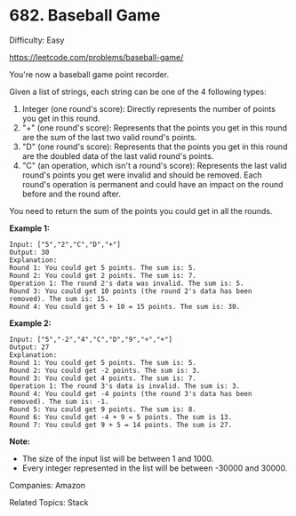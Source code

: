 # 682. Baseball Game

Difficulty: Easy

https://leetcode.com/problems/baseball-game/

You're now a baseball game point recorder.

Given a list of strings, each string can be one of the 4 following types:

1. Integer (one round's score): Directly represents the number of points you get in this round.
2. "+" (one round's score): Represents that the points you get in this round are the sum of the last two valid round's points.
3. "D" (one round's score): Represents that the points you get in this round are the doubled data of the last valid round's points.
4. "C" (an operation, which isn't a round's score): Represents the last valid round's points you get were invalid and should be removed.
Each round's operation is permanent and could have an impact on the round before and the round after.

You need to return the sum of the points you could get in all the rounds.

**Example 1:**
```
Input: ["5","2","C","D","+"]
Output: 30
Explanation: 
Round 1: You could get 5 points. The sum is: 5.
Round 2: You could get 2 points. The sum is: 7.
Operation 1: The round 2's data was invalid. The sum is: 5.  
Round 3: You could get 10 points (the round 2's data has been removed). The sum is: 15.
Round 4: You could get 5 + 10 = 15 points. The sum is: 30.
```
**Example 2:**
```
Input: ["5","-2","4","C","D","9","+","+"]
Output: 27
Explanation: 
Round 1: You could get 5 points. The sum is: 5.
Round 2: You could get -2 points. The sum is: 3.
Round 3: You could get 4 points. The sum is: 7.
Operation 1: The round 3's data is invalid. The sum is: 3.  
Round 4: You could get -4 points (the round 3's data has been removed). The sum is: -1.
Round 5: You could get 9 points. The sum is: 8.
Round 6: You could get -4 + 9 = 5 points. The sum is 13.
Round 7: You could get 9 + 5 = 14 points. The sum is 27.
```
**Note:**
* The size of the input list will be between 1 and 1000.
* Every integer represented in the list will be between -30000 and 30000.

Companies: Amazon

Related Topics: Stack
